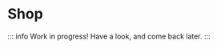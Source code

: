 <script setup>
  import ShopPage from './components/ShopPage.vue'
</script>

# Shop

::: info
Work in progress! Have a look, and come back later.
:::

<ShopPage></ShopPage>
